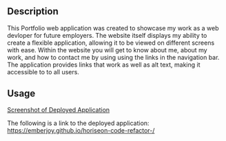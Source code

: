 # <Portfolio>

## Description

This Portfolio web application was created to showcase my work as a web devloper for future employers. The website itself displays my ability to create a flexible application, allowing it to be viewed on different screens with ease. Within the website you will get to know about me, about my work, and how to contact me by using using the links in the navigation bar. The application provides links that work as well as alt text, making it accessible to to all users. 

## Usage 

[Screenshot of Deployed Application](./assets/images/portfolio-screenshot.png)

The following is a link to the deployed application: 
https://emberjoy.github.io/horiseon-code-refactor-/
